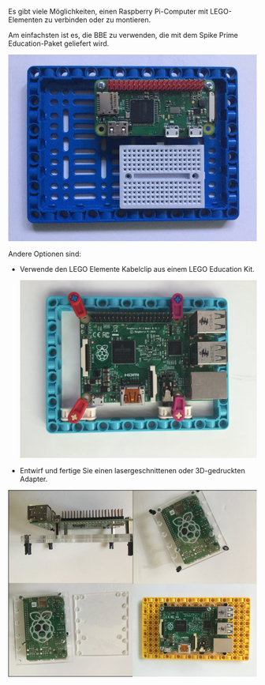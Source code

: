 
Es gibt viele Möglichkeiten, einen Raspberry Pi-Computer mit LEGO-Elementen zu verbinden oder zu montieren.

Am einfachsten ist es, die BBE zu verwenden, die mit dem Spike Prime Education-Paket geliefert wird.

![Laser1](images/BBE.jpg)

Andere Optionen sind:

- Verwende den LEGO Elemente Kabelclip aus einem LEGO Education Kit.

    ![Kabelklemmen](images/cableclip.JPG)

- Entwirf und fertige Sie einen lasergeschnittenen oder 3D-gedruckten Adapter.

 ![Laser1](images/lasercut-grid.png)
